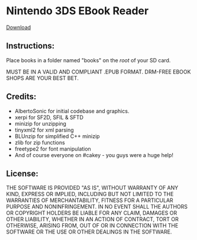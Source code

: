 # Nintendo 3DS EBook Reader
[Download](https://github.com/reworks/3DS_eBook_Reader/releases/latest "Download the latest release here.")


## Instructions:
Place books in a folder named "books" on the *root* of your SD card.

MUST BE IN A VALID AND COMPLIANT .EPUB FORMAT. DRM-FREE EBOOK SHOPS ARE YOUR BEST BET.

## Credits:
- AlbertoSonic for initial codebase and graphics.
- xerpi for SF2D, SFIL & SFTD
- minizip for unzipping
- tinyxml2 for xml parsing
- BLUnzip for simplified C++ minizip
- zlib for zip functions
- freetype2 for font manipulation
- And of course everyone on #cakey - you guys were a huge help!

## License:
THE SOFTWARE IS PROVIDED "AS IS", WITHOUT WARRANTY OF ANY KIND, EXPRESS OR IMPLIED, INCLUDING BUT NOT LIMITED TO THE WARRANTIES OF MERCHANTABILITY, FITNESS FOR A PARTICULAR PURPOSE AND NONINFRINGEMENT. IN NO EVENT SHALL THE AUTHORS OR COPYRIGHT HOLDERS BE LIABLE FOR ANY CLAIM, DAMAGES OR OTHER LIABILITY, WHETHER IN AN ACTION OF CONTRACT, TORT OR OTHERWISE, ARISING FROM, OUT OF OR IN CONNECTION WITH THE SOFTWARE OR THE USE OR OTHER DEALINGS IN THE SOFTWARE.